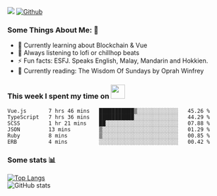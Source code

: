 ![](https://visitor-badge.laobi.icu/badge?page_id=seanho96.seanho96)
[![Github](https://img.shields.io/github/followers/seanho96?label=Follow&style=social)](https://github.com/seanho96)

### Some Things About Me: 👋
- 🌱 Currently learning about Blockchain & Vue
- :musical_note: Always listening to lofi or chillhop beats
- :zap: Fun facts: ESFJ. Speaks English, Malay, Mandarin and Hokkien.
- :book: Currently reading: The Wisdom Of Sundays by Oprah Winfrey

### This week I spent my time on <img src="https://media.giphy.com/media/SvQzkTQb3ZwKcj1QTO/giphy.gif" width="32">

<!--START_SECTION:waka-->

```text
Vue.js       7 hrs 46 mins   ███████████▒░░░░░░░░░░░░░   45.26 %
TypeScript   7 hrs 36 mins   ███████████░░░░░░░░░░░░░░   44.29 %
SCSS         1 hr 21 mins    ██░░░░░░░░░░░░░░░░░░░░░░░   07.88 %
JSON         13 mins         ▒░░░░░░░░░░░░░░░░░░░░░░░░   01.29 %
Ruby         8 mins          ▒░░░░░░░░░░░░░░░░░░░░░░░░   00.85 %
ERB          4 mins          ░░░░░░░░░░░░░░░░░░░░░░░░░   00.42 %
```

<!--END_SECTION:waka-->

### Some stats 📊

[![Top Langs](https://github-readme-stats.vercel.app/api/top-langs/?username=seanho96&layout=compact&theme=graywhite)](https://github.com/anuraghazra/github-readme-stats)
<br/>
![GitHub stats](https://github-readme-stats.vercel.app/api?username=seanho96&show_icons=true&theme=graywhite)

